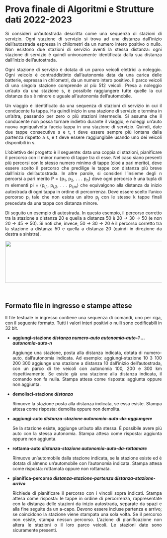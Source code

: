 # Prova finale di Algoritmi e Strutture dati 2022-2023

<p align="justify"> Si consideri un’autostrada descritta come una sequenza di stazioni di servizio. Ogni stazione di servizio si trova
ad una distanza dall’inizio dell’autostrada espressa in chilometri da un numero intero positivo o nullo. Non esistono
due stazioni di servizio aventi la stessa distanza: ogni stazione di servizio è quindi univocamente identificata dalla
sua distanza dall’inizio dell’autostrada.
  
<p align="justify"> Ogni stazione di servizio è dotata di un parco veicoli elettrici a noleggio. Ogni veicolo è contraddistinto
dall’autonomia data da una carica delle batterie, espressa in chilometri, da un numero intero positivo. Il parco
veicoli di una singola stazione comprende al più 512 veicoli. Presa a noleggio un’auto da una stazione s, è possibile
raggiungere tutte quelle la cui distanza da s è minore o uguale all’autonomia dell’automobile. </p>

<p align="justify"> Un viaggio è identificato da una sequenza di stazioni di servizio in cui il conducente fa tappa. Ha quindi inizio
in una stazione di servizio e termina in un’altra, passando per zero o più stazioni intermedie. Si assuma che il
conducente non possa tornare indietro durante il viaggio, e noleggi un’auto nuova ogniqualvolta faccia tappa in
una stazione di servizio. Quindi, date due tappe consecutive s e t, t deve essere sempre più lontana dalla partenza
rispetto a s, e t deve essere raggiungibile usando uno dei veicoli disponibili in s. </p>

<p align="justify"> L’obiettivo del progetto è il seguente: data una coppia di stazioni, pianificare il percorso con il minor numero
di tappe tra di esse. Nel caso siano presenti più percorsi con lo stesso numero minimo di tappe (cioè a pari merito),
deve essere scelto il percorso che predilige le tappe con distanza più breve dall’inizio dell’autostrada. In altre parole,
si consideri l’insieme degli n percorsi a pari merito P = {p<sub>1</sub>, p<sub>2</sub>, . . . p<sub>n</sub>} dove ogni percorso è una tupla di m elementi
pi = ⟨p<sub>i,1</sub>, p<sub>i,2</sub>, . . . p<sub>i,m</sub>⟩ che equivalgono alla distanza da inizio autostrada di ogni tappa in ordine di percorrenza.
Deve essere scelto l’unico percorso p<sub>i</sub> tale che non esista un altro p<sub>j</sub> con le stesse k tappe finali precedute da una
tappa con distanza minore.</p>

<p align="justify">Di seguito un esempio di autostrada. In questo esempio, il percorso corretto tra la stazione a distanza 20 e
quella a distanza 50 è 20 → 30 → 50 (e non 20 → 45 → 50). Si noti che, invece, 50 → 30 → 20 è il percorso
corretto tra la stazione a distanza 50 e quella a distanza 20 (quindi in direzione da destra a sinistra).

<p align="center">
<img width="815" height="135" src="https://github.com/LorenzoSimone02/api-2023/assets/15893018/b616b305-7f4e-470b-9e7c-5195c05b08e6">
</p>

 <br />

## **Formato file in ingresso e stampe attese**
<p align="justify">Il file testuale in ingresso contiene una sequenza di comandi, uno per riga, con il seguente formato. Tutti i valori
interi positivi o nulli sono codificabili in 32 bit.</p>

- **aggiungi-stazione _distanza numero-auto autonomia-auto-1 ... autonomia-auto-n_**
  <p align="justify">Aggiunge una stazione, posta alla distanza indicata, dotata di numero-auto, dall’autonomia indicata.
  Ad esempio:
  aggiungi-stazione 10 3 100 200 300
  aggiunge una stazione a distanza 10 dall’inizio dell’autostrada, con un parco di tre veicoli con autonomia
  100, 200 e 300 km rispettivamente. Se esiste già una stazione alla distanza indicata, il comando non fa nulla.
  Stampa attesa come risposta: aggiunta oppure non aggiunta.</p>


- **demolisci-stazione _distanza_**
  <p align="justify">Rimuove la stazione posta alla distanza indicata, se essa esiste.
  Stampa attesa come risposta: demolita oppure non demolita.</p>


- **aggiungi-auto _distanza-stazione autonomia-auto-da-aggiungere_**
  <p align="justify">Se la stazione esiste, aggiunge un’auto alla stessa. È possibile avere più auto con la stessa autonomia.
  Stampa attesa come risposta: aggiunta oppure non aggiunta.</p>


- **rottama-auto _distanza-stazione autonomia-auto-da-rottamare_**
  <p align="justify">Rimuove un’automobile dalla stazione indicata, se la stazione esiste ed è dotata di almeno un’automobile
  con l’autonomia indicata.
  Stampa attesa come risposta: rottamata oppure non rottamata.</p>


- **pianifica-percorso _distanza-stazione-partenza distanza-stazione-arrivo_**
  <p align="justify">Richiede di pianificare il percorso con i vincoli sopra indicati.
  Stampa attesa come risposta: le tappe in ordine di percorrenza, rappresentate con la distanza delle stazioni
  da inizio autostrada, separate da spazi e alla fine seguite da un a-capo. Devono essere incluse partenza e
  arrivo; se coincidono la stazione viene stampata una sola volta. Se il percorso non esiste, stampa nessun
  percorso. L’azione di pianificazione non altera le stazioni o il loro parco veicoli. Le stazioni date sono
  sicuramente presenti.</p>
